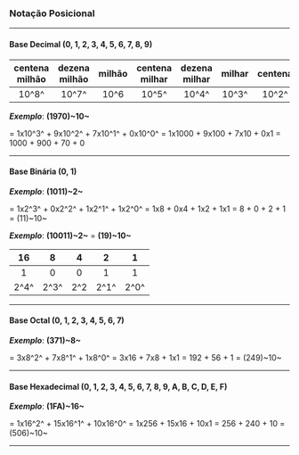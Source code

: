 ### Notação Posicional
---
#### Base Decimal (0, 1, 2, 3, 4, 5, 6, 7, 8, 9)

centena milhão | dezena milhão | milhão | centena milhar | dezena milhar | milhar | centena | dezena | unidade
:---------:|:----------:|:---------:|:---------:|:---------:|:---------:|:---------:|:---------:|:--------:
 10^8^     | 10^7^       | 10^6| 10^5^| 10^4^| 10^3^| 10^2^| 10^1^| 10^0^
 
***Exemplo***: **(1970)~10~**

= 1x10^3^ + 9x10^2^ + 7x10^1^ + 0x10^0^
= 1x1000 + 9x100 + 7x10 + 0x1
= 1000 + 900 + 70 + 0

---
#### Base Binária (0, 1)

***Exemplo***: **(1011)~2~**

= 1x2^3^ + 0x2^2^ + 1x2^1^ + 1x2^0^
= 1x8 + 0x4 + 1x2 + 1x1
= 8 + 0 + 2 + 1
= (11)~10~

***Exemplo***: **(10011)~2~** = **(19)~10~**

16 | 8 | 4 | 2 | 1
:---------:|:----------:|:---------:|:---------:|:---------:
1 | 0 | 0 | 1 | 1
 2^4^ | 2^3^ | 2^2 | 2^1^ | 2^0^

---
#### Base Octal (0, 1, 2, 3, 4, 5, 6, 7)

***Exemplo***: **(371)~8~**

= 3x8^2^ + 7x8^1^ + 1x8^0^
= 3x16 + 7x8 + 1x1
= 192 + 56 + 1
= (249)~10~

---
#### Base Hexadecimal (0, 1, 2, 3, 4, 5, 6, 7, 8, 9, A, B, C, D, E, F)

***Exemplo***: **(1FA)~16~**

= 1x16^2^ + 15x16^1^ + 10x16^0^
= 1x256 + 15x16 + 10x1
= 256 + 240 + 10
= (506)~10~

---